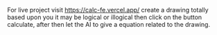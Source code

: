 For live project visit    https://calc-fe.vercel.app/
create a drawing totally based upon you it may be logical or illogical then click on the button calculate, after then let the AI to give a equation related to the drawing. 
